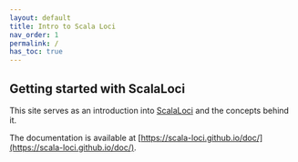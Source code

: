```yaml
---
layout: default
title: Intro to Scala Loci
nav_order: 1
permalink: /
has_toc: true
---
```

## Getting started with ScalaLoci
This site serves as an introduction into [ScalaLoci](https://scala-loci.github.io/) and the concepts behind it.

The documentation is available at [https://scala-loci.github.io/doc/](https://scala-loci.github.io/doc/).
